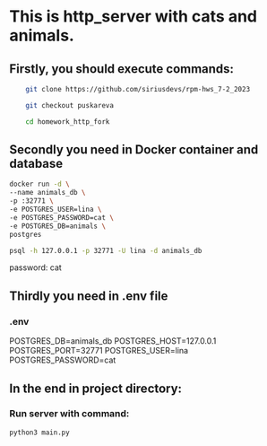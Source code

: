 # This is http_server with cats and animals.
## Firstly, you should execute commands:
```bash
    git clone https://github.com/siriusdevs/rpm-hws_7-2_2023

    git checkout puskareva

    cd homework_http_fork
```

## Secondly you need in Docker container and database

```bash
docker run -d \
--name animals_db \
-p :32771 \
-e POSTGRES_USER=lina \
-e POSTGRES_PASSWORD=cat \
-e POSTGRES_DB=animals \
postgres
```

```bash
psql -h 127.0.0.1 -p 32771 -U lina -d animals_db
``` 
password: cat

## Thirdly you need in .env file
### .env
POSTGRES_DB=animals_db
POSTGRES_HOST=127.0.0.1
POSTGRES_PORT=32771 
POSTGRES_USER=lina
POSTGRES_PASSWORD=cat

## In the end in project directory:
### Run server with command:
    python3 main.py
